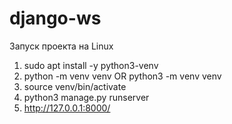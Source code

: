 # django-ws

Запуск проекта на Linux

1. sudo apt install -y python3-venv 
2. python -m venv venv  OR  python3 -m venv venv
3. source venv/bin/activate
4. python3 manage.py runserver
5. http://127.0.0.1:8000/

